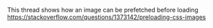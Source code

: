 
This thread shows how an image can be prefetched before loading
https://stackoverflow.com/questions/1373142/preloading-css-images